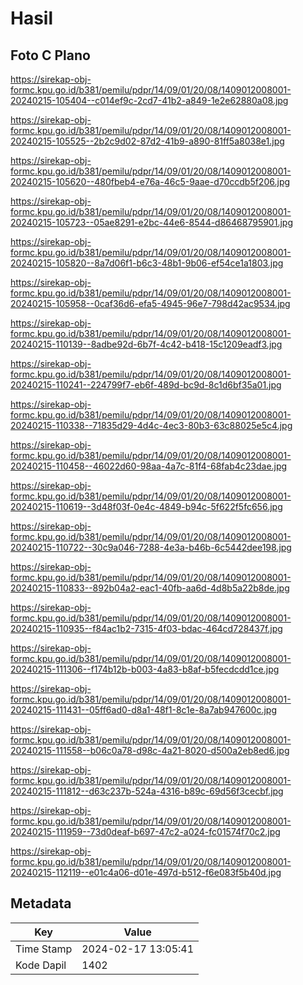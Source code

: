 # Hasil

## Foto C Plano

https://sirekap-obj-formc.kpu.go.id/b381/pemilu/pdpr/14/09/01/20/08/1409012008001-20240215-105404--c014ef9c-2cd7-41b2-a849-1e2e62880a08.jpg

https://sirekap-obj-formc.kpu.go.id/b381/pemilu/pdpr/14/09/01/20/08/1409012008001-20240215-105525--2b2c9d02-87d2-41b9-a890-81ff5a8038e1.jpg

https://sirekap-obj-formc.kpu.go.id/b381/pemilu/pdpr/14/09/01/20/08/1409012008001-20240215-105620--480fbeb4-e76a-46c5-9aae-d70ccdb5f206.jpg

https://sirekap-obj-formc.kpu.go.id/b381/pemilu/pdpr/14/09/01/20/08/1409012008001-20240215-105723--05ae8291-e2bc-44e6-8544-d86468795901.jpg

https://sirekap-obj-formc.kpu.go.id/b381/pemilu/pdpr/14/09/01/20/08/1409012008001-20240215-105820--8a7d06f1-b6c3-48b1-9b06-ef54ce1a1803.jpg

https://sirekap-obj-formc.kpu.go.id/b381/pemilu/pdpr/14/09/01/20/08/1409012008001-20240215-105958--0caf36d6-efa5-4945-96e7-798d42ac9534.jpg

https://sirekap-obj-formc.kpu.go.id/b381/pemilu/pdpr/14/09/01/20/08/1409012008001-20240215-110139--8adbe92d-6b7f-4c42-b418-15c1209eadf3.jpg

https://sirekap-obj-formc.kpu.go.id/b381/pemilu/pdpr/14/09/01/20/08/1409012008001-20240215-110241--224799f7-eb6f-489d-bc9d-8c1d6bf35a01.jpg

https://sirekap-obj-formc.kpu.go.id/b381/pemilu/pdpr/14/09/01/20/08/1409012008001-20240215-110338--71835d29-4d4c-4ec3-80b3-63c88025e5c4.jpg

https://sirekap-obj-formc.kpu.go.id/b381/pemilu/pdpr/14/09/01/20/08/1409012008001-20240215-110458--46022d60-98aa-4a7c-81f4-68fab4c23dae.jpg

https://sirekap-obj-formc.kpu.go.id/b381/pemilu/pdpr/14/09/01/20/08/1409012008001-20240215-110619--3d48f03f-0e4c-4849-b94c-5f622f5fc656.jpg

https://sirekap-obj-formc.kpu.go.id/b381/pemilu/pdpr/14/09/01/20/08/1409012008001-20240215-110722--30c9a046-7288-4e3a-b46b-6c5442dee198.jpg

https://sirekap-obj-formc.kpu.go.id/b381/pemilu/pdpr/14/09/01/20/08/1409012008001-20240215-110833--892b04a2-eac1-40fb-aa6d-4d8b5a22b8de.jpg

https://sirekap-obj-formc.kpu.go.id/b381/pemilu/pdpr/14/09/01/20/08/1409012008001-20240215-110935--f84ac1b2-7315-4f03-bdac-464cd728437f.jpg

https://sirekap-obj-formc.kpu.go.id/b381/pemilu/pdpr/14/09/01/20/08/1409012008001-20240215-111306--f174b12b-b003-4a83-b8af-b5fecdcdd1ce.jpg

https://sirekap-obj-formc.kpu.go.id/b381/pemilu/pdpr/14/09/01/20/08/1409012008001-20240215-111431--05ff6ad0-d8a1-48f1-8c1e-8a7ab947600c.jpg

https://sirekap-obj-formc.kpu.go.id/b381/pemilu/pdpr/14/09/01/20/08/1409012008001-20240215-111558--b06c0a78-d98c-4a21-8020-d500a2eb8ed6.jpg

https://sirekap-obj-formc.kpu.go.id/b381/pemilu/pdpr/14/09/01/20/08/1409012008001-20240215-111812--d63c237b-524a-4316-b89c-69d56f3cecbf.jpg

https://sirekap-obj-formc.kpu.go.id/b381/pemilu/pdpr/14/09/01/20/08/1409012008001-20240215-111959--73d0deaf-b697-47c2-a024-fc01574f70c2.jpg

https://sirekap-obj-formc.kpu.go.id/b381/pemilu/pdpr/14/09/01/20/08/1409012008001-20240215-112119--e01c4a06-d01e-497d-b512-f6e083f5b40d.jpg


## Metadata

| Key        | Value               |
| ---------- | ------------------- |
| Time Stamp | 2024-02-17 13:05:41 |
| Kode Dapil | 1402                |



